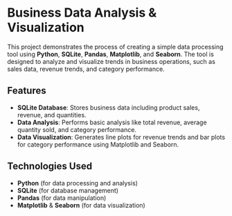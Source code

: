 # Business Data Analysis & Visualization

This project demonstrates the process of creating a simple data processing tool using **Python**, **SQLite**, **Pandas**, **Matplotlib**, and **Seaborn**. The tool is designed to analyze and visualize trends in business operations, such as sales data, revenue trends, and category performance. 

## Features
- **SQLite Database**: Stores business data including product sales, revenue, and quantities.
- **Data Analysis**: Performs basic analysis like total revenue, average quantity sold, and category performance.
- **Data Visualization**: Generates line plots for revenue trends and bar plots for category performance using Matplotlib and Seaborn.

## Technologies Used
- **Python** (for data processing and analysis)
- **SQLite** (for database management)
- **Pandas** (for data manipulation)
- **Matplotlib** & **Seaborn** (for data visualization)
